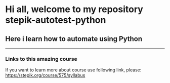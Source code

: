 # Hi all, welcome to my repository stepik-autotest-python

## Here i learn how to automate using Python
-----------------------------------------------------------------------------------------
### Links to this amazing course

If you want to learn more about course use following link, please: https://stepik.org/course/575/syllabus
